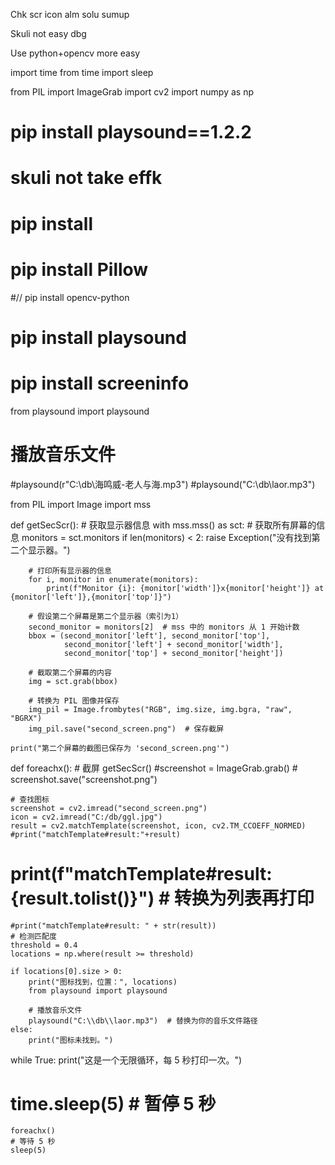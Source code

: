 Chk scr icon alm solu sumup

Skuli not easy dbg


Use python+opencv more easy


import time
from time import sleep

from PIL import ImageGrab
import cv2
import numpy as np



# pip install playsound==1.2.2
# skuli not take effk
# pip install
#  pip install Pillow
#//  pip install opencv-python
# pip install playsound

# pip install screeninfo

from playsound import playsound

# 播放音乐文件
#playsound(r"C:\db\海鸣威-老人与海.mp3")
#playsound("C:\\db\\laor.mp3")


from PIL import Image
import mss

def getSecScr():
    # 获取显示器信息
    with mss.mss() as sct:
        # 获取所有屏幕的信息
        monitors = sct.monitors
        if len(monitors) < 2:
            raise Exception("没有找到第二个显示器。")

        # 打印所有显示器的信息
        for i, monitor in enumerate(monitors):
            print(f"Monitor {i}: {monitor['width']}x{monitor['height']} at {monitor['left']},{monitor['top']}")

        # 假设第二个屏幕是第二个显示器（索引为1）
        second_monitor = monitors[2]  # mss 中的 monitors 从 1 开始计数
        bbox = (second_monitor['left'], second_monitor['top'],
                second_monitor['left'] + second_monitor['width'],
                second_monitor['top'] + second_monitor['height'])

        # 截取第二个屏幕的内容
        img = sct.grab(bbox)

        # 转换为 PIL 图像并保存
        img_pil = Image.frombytes("RGB", img.size, img.bgra, "raw", "BGRX")
        img_pil.save("second_screen.png")  # 保存截屏

    print("第二个屏幕的截图已保存为 'second_screen.png'")

def foreachx():
    # 截屏
    getSecScr()
    #screenshot = ImageGrab.grab()
    # screenshot.save("screenshot.png")

    # 查找图标
    screenshot = cv2.imread("second_screen.png")
    icon = cv2.imread("C:/db/ggl.jpg")
    result = cv2.matchTemplate(screenshot, icon, cv2.TM_CCOEFF_NORMED)
    #print("matchTemplate#result:"+result)
   # print(f"matchTemplate#result: {result.tolist()}")  # 转换为列表再打印
    #print("matchTemplate#result: " + str(result))
    # 检测匹配度
    threshold = 0.4
    locations = np.where(result >= threshold)

    if locations[0].size > 0:
        print("图标找到，位置：", locations)
        from playsound import playsound

        # 播放音乐文件
        playsound("C:\\db\\laor.mp3")  # 替换为你的音乐文件路径
    else:
        print("图标未找到。")


while True:
    print("这是一个无限循环，每 5 秒打印一次。")
   # time.sleep(5)  # 暂停 5 秒
    foreachx()
    # 等待 5 秒
    sleep(5)


